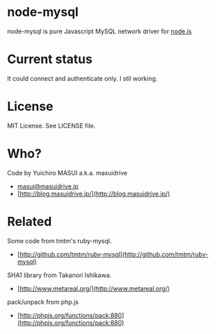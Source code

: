 # node-mysql

node-mysql is pure Javascript MySQL network driver for [node.js](http://nodejs.org/)


# Current status
It could connect and authenticate only.
I stil working.

# License

MIT License. See LICENSE file.


# Who?

Code by Yuichiro MASUI a.k.a. masuidrive

* <masui@masuidrive.jp>
* [http://blog.masuidrive.jp/](http://blog.masuidrive.jp/)


# Related

Some code from tmtm's ruby-mysql.

* [http://github.com/tmtm/ruby-mysql](http://github.com/tmtm/ruby-mysql)

SHA1 library from Takanori Ishikawa.

* [http://www.metareal.org/](http://www.metareal.org/)

pack/unpack from php.js

* [http://phpjs.org/functions/pack:880](http://phpjs.org/functions/pack:880)
